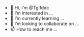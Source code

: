 - 👋 Hi, I’m @Tgifddc
- 👀 I’m interested in ...
- 🌱 I’m currently learning ...
- 💞️ I’m looking to collaborate on ...
- 📫 How to reach me ...

<!---
Tgifddc/Tgifddc is a ✨ special ✨ repository because its `README.md` (this file) appears on your GitHub profile.
You can click the Preview link to take a look at your changes.
--->
